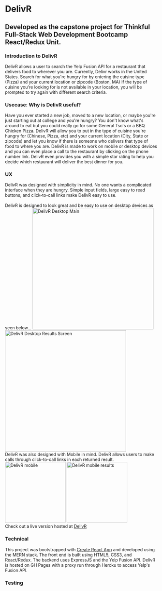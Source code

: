 # DelivR
## Developed as the capstone project for Thinkful Full-Stack Web Development Bootcamp React/Redux Unit.
### Introduction to DelivR
DelivR allows a user to search the Yelp Fusion API for a restaurant that delivers food to wherever you are.  Currently, Delivr works in the United States.
Search for what you're hungry for by entering the cuisine type (Pizza) and your current location or zipcode (Boston, MA)
If the type of cuisine you're looking for is not available in your location, you will be prompted to try again with different search criteria.
### Usecase:  Why is DelivR useful?
Have you ever started a new job, moved to a new location, or maybe you're just starting out at college and you're hungry?  You don't know what's around to eat
but you could really go for some General Tso's or a BBQ Chicken Pizza.  DelivR will allow you to put in the type of cuisine you're hungry for (Chinese, Pizza, etc) and your current location (City, State or zipcode) and let you know if there is someone who delivers that type of food to where you are.  DelivR is made to work on mobile or desktop devices and you can even place a call to the restaurant by clicking on the phone number link.  DelivR even provides you with a simple star rating to help you decide which restaurant will deliver the best dinner for you.
### UX
DelivR was designed with simplicity in mind.  No one wants a complicated interface when they are hungry.  Simple input fields, large easy to read buttons, and click-to-call links make DelivR easy to use.  
<br>
DelivR is designed to look great and be easy to use on desktop devices as seen below...
<img alt="DelivR Desktop Main" src="https://github.com/Kellator/delivr-react-app/blob/master/src/DelivR_SS/DelivR_desktop.png" width="400px" />
<img alt="DelivR Desktop Results Screen" src="https://github.com/Kellator/delivr-react-app/blob/master/src/DelivR_SS/DevliR_results_desktop.png" width="400px" />
<br>
DelivR was also designed with Mobile in mind.  DelivR allows users to make calls through click-to-call links in each returned result.<br>
<img alt="DelivR mobile" src="https://github.com/Kellator/delivr-react-app/blob/master/src/DelivR_SS/Delivr_Mobile.png" width="200px" />
<img alt="DelivR mobile results" src="https://github.com/Kellator/delivr-react-app/blob/master/src/DelivR_SS/DelivR_results_mobile.png" width="200px" />
<br>
Check out a live version hosted at [DelivR](https://kellator.github.io/delivr-react-app/#/)
### Technical
This project was bootstrapped with [Create React App](https://github.com/facebookincubator/create-react-app) and developed using the MERN stack.  The front end is built using HTML5, CSS3, and React/Redux.  The backend uses ExpressJS and the Yelp Fusion API.
DelivR is hosted on GH Pages with a proxy run through Heroku to access Yelp's Fusion API.
### Testing
